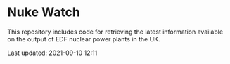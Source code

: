 # Nuke Watch

This repository includes code for retrieving the latest information available on the output of EDF nuclear power plants in the UK.

Last updated: 2021-09-10 12:11